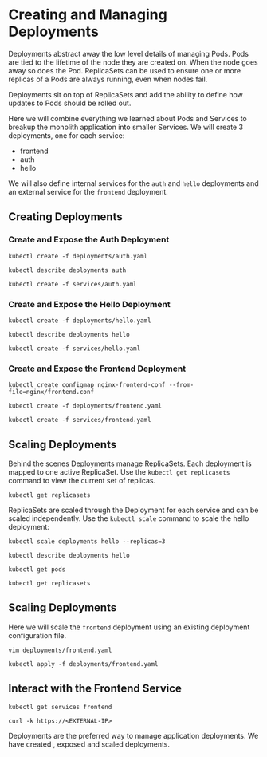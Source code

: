 # Creating and Managing Deployments

Deployments abstract away the low level details of managing Pods. Pods are tied to the lifetime of the node they are created on. When the node goes away so does the Pod. ReplicaSets can be used to ensure one or more replicas of a Pods are always running, even when nodes fail.

Deployments sit on top of ReplicaSets and add the ability to define how updates to Pods should be rolled out.

Here we will combine everything we learned about Pods and Services to breakup the monolith application into smaller Services. We will create 3 deployments, one for each service:

* frontend 
* auth
* hello

We will also define internal services for the `auth` and `hello` deployments and an external service for the `frontend` deployment.

## Creating Deployments

### Create and Expose the Auth Deployment

```
kubectl create -f deployments/auth.yaml
```

```
kubectl describe deployments auth
```

```
kubectl create -f services/auth.yaml
```

### Create and Expose the Hello Deployment

```
kubectl create -f deployments/hello.yaml
```

```
kubectl describe deployments hello
```

```
kubectl create -f services/hello.yaml
```

### Create and Expose the Frontend Deployment


```
kubectl create configmap nginx-frontend-conf --from-file=nginx/frontend.conf
```

```
kubectl create -f deployments/frontend.yaml
```

```
kubectl create -f services/frontend.yaml
```

## Scaling Deployments

Behind the scenes Deployments manage ReplicaSets. Each deployment is mapped to one active ReplicaSet. Use the `kubectl get replicasets` command to view the current set of replicas.

```
kubectl get replicasets
```

ReplicaSets are scaled through the Deployment for each service and can be scaled independently. Use the `kubectl scale` command to scale the hello deployment:

```
kubectl scale deployments hello --replicas=3
```

```
kubectl describe deployments hello
```

```
kubectl get pods
```

```
kubectl get replicasets
```

## Scaling Deployments

Here we will scale the `frontend` deployment using an existing deployment configuration file.

```
vim deployments/frontend.yaml
```

```
kubectl apply -f deployments/frontend.yaml
```

## Interact with the Frontend Service


```
kubectl get services frontend
```

```
curl -k https://<EXTERNAL-IP>
```

Deployments are the preferred way to manage application deployments. We have created , exposed and scaled deployments.
